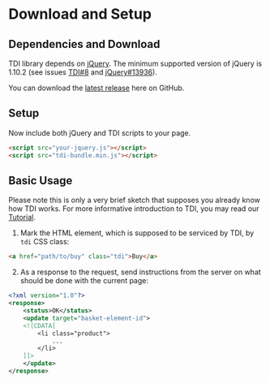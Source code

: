 # Download and Setup

## Dependencies and Download

TDI library depends on [jQuery](http://jquery.com/download/). The minimum supported version of jQuery is 1.10.2 (see issues [TDI#8](https://github.com/twinstone/tdi/issues/8) and [jQuery#13936](https://bugs.jquery.com/ticket/13936)).

You can download the [latest release](https://github.com/twinstone/tdi/releases/latest) here on GitHub.

## Setup

Now include both jQuery and TDI scripts to your page.

```html
<script src="your-jquery.js"></script>
<script src="tdi-bundle.min.js"></script>
```

## Basic Usage

Please note this is only a very brief sketch that supposes you already know how TDI works. For more informative introduction to TDI, you may read our [Tutorial](tutorial.md).

1. Mark the HTML element, which is supposed to be serviced by TDI, by `tdi` CSS class:

```html
<a href="path/to/buy" class="tdi">Buy</a>
```

2. As a response to the request, send instructions from the server on what should be done with the current page:

```xml
<?xml version="1.0"?>
<response>
    <status>OK</status>
    <update target="basket-element-id">
    <![CDATA[
        <li class="product">
            ... 
        </li>
    ]]>  
    </update>   
</response>  
```
